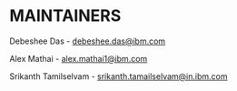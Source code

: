 # MAINTAINERS

Debeshee Das - debeshee.das@ibm.com

Alex Mathai - alex.mathai1@ibm.com

Srikanth Tamilselvam - srikanth.tamailselvam@in.ibm.com